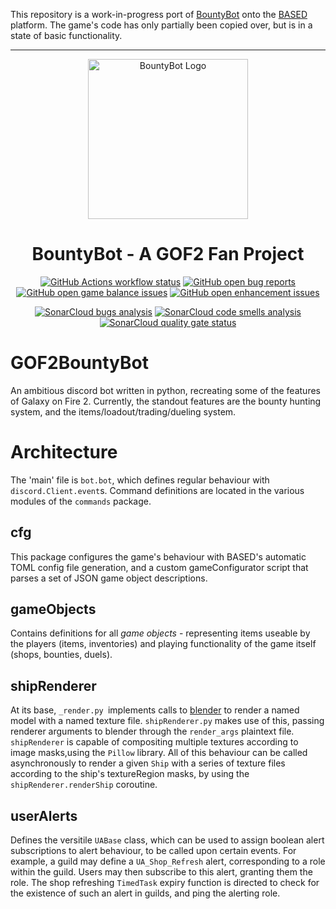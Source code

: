 This repository is a work-in-progress port of [BountyBot](https://github.com/Trimatix/GOF2BountyBot) onto the [BASED](https://github.com/Trimatix/BASED) platform. The game's code has only partially been copied over, but is in a state of basic functionality.

---

<p align="center">
  <img
    width="256"
    src="https://i.imgur.com/mt0eL8l.png"
    alt="BountyBot Logo"
  />
</p>
<h1 align="center">BountyBot - A GOF2 Fan Project</h1>
<p align="center">
  <a href="https://github.com/GOF2BountyBot/GOF2BountyBot/actions"
    ><img
      src="https://img.shields.io/github/workflow/status/GOF2BountyBot/GOF2BountyBot/BASED"
      alt="GitHub Actions workflow status"
  /></a>
  <a href="https://github.com/GOF2BountyBot/GOF2BountyBot/projects/1?card_filter_query=label%3Abug"
    ><img
      src="https://img.shields.io/github/issues-search?color=eb4034&label=bugs&query=repo%3AGOF2BountyBot%2FGOF2BountyBot%20is%3Aopen%20label%3Abug"
      alt="GitHub open bug reports"
  /></a>
  <a href="https://github.com/GOF2BountyBot/GOF2BountyBot/projects/1?card_filter_query=label%3Agame%20balance"
    ><img
      src='https://img.shields.io/github/issues-search?color=46d2e8&label=balance%20issues&query=repo%3AGOF2BountyBot%2FGOF2BountyBot%20is%3Aopen%20label%3A"game+balance"'
      alt="GitHub open game balance issues"
  /></a>
  <a href="https://github.com/GOF2BountyBot/GOF2BountyBot/projects/1?card_filter_query=label%3Aenhancement"
    ><img
      src="https://img.shields.io/github/issues-search?color=edd626&label=upcoming%20features%20issues&query=repo%3AGOF2BountyBot%2FGOF2BountyBot%20is%3Aopen%20label%3Aenhancement"
      alt="GitHub open enhancement issues"
  /></a>
</p>
<p align="center">
  <a href="https://sonarcloud.io/dashboard?id=GOF2BountyBot_GOF2BountyBot"
    ><img
      src="https://sonarcloud.io/api/project_badges/measure?project=GOF2BountyBot_GOF2BountyBot&metric=bugs"
      alt="SonarCloud bugs analysis"
  /></a>
  <a href="https://sonarcloud.io/dashboard?id=GOF2BountyBot_GOF2BountyBot"
    ><img
      src="https://sonarcloud.io/api/project_badges/measure?project=GOF2BountyBot_GOF2BountyBot&metric=code_smells"
      alt="SonarCloud code smells analysis"
  /></a>
  <a href="https://sonarcloud.io/dashboard?id=GOF2BountyBot_GOF2BountyBot"
    ><img
      src="https://sonarcloud.io/api/project_badges/measure?project=GOF2BountyBot_GOF2BountyBot&metric=alert_status"
      alt="SonarCloud quality gate status"
  /></a>
</p>

# GOF2BountyBot
An ambitious discord bot written in python, recreating some of the features of Galaxy on Fire 2. Currently, the standout features are the bounty hunting system, and the items/loadout/trading/dueling system.

# Architecture
The 'main' file is `bot.bot`, which defines regular behaviour with `discord.Client.event`s.
Command definitions are located in the various modules of the `commands` package.

## cfg
This package configures the game's behaviour with BASED's automatic TOML config file generation, and a custom gameConfigurator script that parses a set of JSON game object descriptions.

## gameObjects
Contains definitions for all *game objects* - representing items useable by the players (items, inventories) and playing functionality of the game itself (shops, bounties, duels).

## shipRenderer
At its base, `_render.py `implements calls to [blender](https://www.blender.org/) to render a named model with a named texture file. `shipRenderer.py` makes use of this, passing renderer arguments to blender through the `render_args` plaintext file. `shipRenderer` is capable of compositing multiple textures according to image masks,using the `Pillow` library. All of this behaviour can be called asynchronously to render a given `Ship` with a series of texture files according to the ship's textureRegion masks, by using the `shipRenderer.renderShip` coroutine.

## userAlerts
Defines the versitile `UABase` class, which can be used to assign boolean alert subscriptions to alert behaviour, to be called upon certain events. For example, a guild may define a `UA_Shop_Refresh` alert, corresponding to a role within the guild. Users may then subscribe to this alert, granting them the role. The shop refreshing `TimedTask` expiry function is directed to check for the existence of such an alert in guilds, and ping the alerting role.

